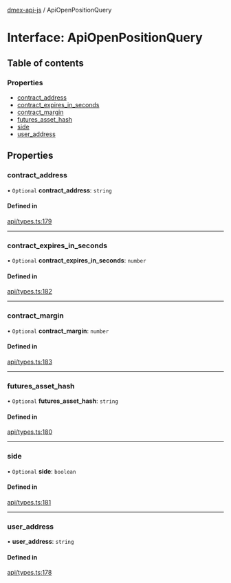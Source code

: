 [dmex-api-js](../README.md) / ApiOpenPositionQuery

# Interface: ApiOpenPositionQuery

## Table of contents

### Properties

- [contract\_address](ApiOpenPositionQuery.md#contract_address)
- [contract\_expires\_in\_seconds](ApiOpenPositionQuery.md#contract_expires_in_seconds)
- [contract\_margin](ApiOpenPositionQuery.md#contract_margin)
- [futures\_asset\_hash](ApiOpenPositionQuery.md#futures_asset_hash)
- [side](ApiOpenPositionQuery.md#side)
- [user\_address](ApiOpenPositionQuery.md#user_address)

## Properties

### contract\_address

• `Optional` **contract\_address**: `string`

#### Defined in

[api/types.ts:179](https://github.com/dmex-app/node-api-js/blob/f3f4876/src/api/types.ts#L179)

___

### contract\_expires\_in\_seconds

• `Optional` **contract\_expires\_in\_seconds**: `number`

#### Defined in

[api/types.ts:182](https://github.com/dmex-app/node-api-js/blob/f3f4876/src/api/types.ts#L182)

___

### contract\_margin

• `Optional` **contract\_margin**: `number`

#### Defined in

[api/types.ts:183](https://github.com/dmex-app/node-api-js/blob/f3f4876/src/api/types.ts#L183)

___

### futures\_asset\_hash

• `Optional` **futures\_asset\_hash**: `string`

#### Defined in

[api/types.ts:180](https://github.com/dmex-app/node-api-js/blob/f3f4876/src/api/types.ts#L180)

___

### side

• `Optional` **side**: `boolean`

#### Defined in

[api/types.ts:181](https://github.com/dmex-app/node-api-js/blob/f3f4876/src/api/types.ts#L181)

___

### user\_address

• **user\_address**: `string`

#### Defined in

[api/types.ts:178](https://github.com/dmex-app/node-api-js/blob/f3f4876/src/api/types.ts#L178)

